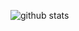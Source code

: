 ![github stats](https://github-readme-stats.vercel.app/api?username=Urvoge&show_icons=true&text_color=ffffff&bg_color=0d1117&icon_color=ffffff&border_color=ffffff)

<!--
**Urvoge/Urvoge** is a ✨ _special_ ✨ repository because its `README.md` (this file) appears on your GitHub profile.

Here are some ideas to get you started:

- 🔭 I’m currently working on ...
- 🌱 I’m currently learning ...
- 👯 I’m looking to collaborate on ...
- 🤔 I’m looking for help with ...
- 💬 Ask me about ...
- 📫 How to reach me: ...
- 😄 Pronouns: ...
- ⚡ Fun fact: ...
-->
